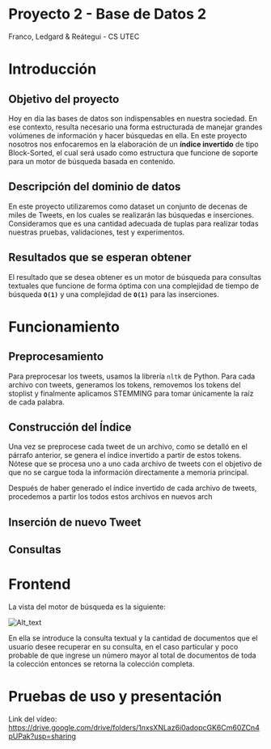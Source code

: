 # Proyecto 2 - Base de Datos 2
Franco, Ledgard & Reátegui - CS UTEC

# Introducción
## Objetivo del proyecto

Hoy en día las bases de datos son indispensables en nuestra sociedad. En ese contexto, resulta necesario una forma estructurada de manejar grandes volúmenes de información y hacer búsquedas en ella. En este proyecto nosotros nos enfocaremos en la elaboración de un **índice invertido** de tipo Block-Sorted, el cual será usado como estructura que funcione de soporte para un motor de búsqueda basada en contenido.

## Descripción del dominio de datos

En este proyecto utilizaremos como dataset un conjunto de decenas de miles de Tweets, en los cuales se realizarán las búsquedas e inserciones. Consideramos que es una cantidad adecuada de tuplas para realizar todas nuestras pruebas, validaciones, test y experimentos. 

## Resultados que se esperan obtener

El resultado que se desea obtener es un motor de búsqueda para consultas textuales que funcione de forma óptima con una complejidad de tiempo de búsqueda **```O(1)```** y una complejidad de **```O(1)```** para las inserciones.

# Funcionamiento

## Preprocesamiento

Para preprocesar los tweets, usamos la librería `nltk` de Python. Para cada archivo con tweets, generamos los tokens, removemos los tokens del stoplist y finalmente aplicamos STEMMING para tomar únicamente la raíz de cada palabra.

## Construcción del Índice 

Una vez se preprocese cada tweet de un archivo, como se detalló en el párrafo anterior, se genera el índice invertido a partir de estos tokens. Nótese que se procesa uno a uno cada archivo de tweets con el objetivo de que no se cargue toda la información directamente a memoria principal.

Después de haber generado el índice invertido de cada archivo de tweets, procedemos a partir los todos estos archivos en nuevos arch

## Inserción de nuevo Tweet

## Consultas


# Frontend 

La vista del motor de búsqueda es la siguiente:

![Alt_text](https://i.ibb.co/TR2CFWf/Captura-de-Pantalla-2020-11-24-a-la-s-17-11-40.png)

En ella se introduce la consulta textual y la cantidad de documentos que el usuario desee recuperar en su consulta, en el caso particular y poco probable de que ingrese un número mayor al total de documentos de toda la colección entonces se retorna la colección completa.

# Pruebas de uso y presentación

Link del vídeo: https://drive.google.com/drive/folders/1nxsXNLaz6i0adopcGK6Cm60ZCn4pUPak?usp=sharing
